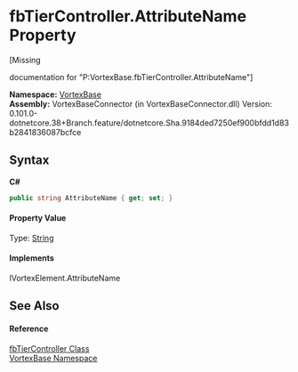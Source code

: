 # fbTierController.AttributeName Property 
 

\[Missing <summary> documentation for "P:VortexBase.fbTierController.AttributeName"\]

**Namespace:**&nbsp;<a href="N_VortexBase.md">VortexBase</a><br />**Assembly:**&nbsp;VortexBaseConnector (in VortexBaseConnector.dll) Version: 0.101.0-dotnetcore.38+Branch.feature/dotnetcore.Sha.9184ded7250ef900bfdd1d83b2841836087bcfce

## Syntax

**C#**<br />
``` C#
public string AttributeName { get; set; }
```


#### Property Value
Type: <a href="https://docs.microsoft.com/dotnet/api/system.string" target="_blank">String</a>

#### Implements
IVortexElement.AttributeName<br />

## See Also


#### Reference
<a href="T_VortexBase_fbTierController.md">fbTierController Class</a><br /><a href="N_VortexBase.md">VortexBase Namespace</a><br />